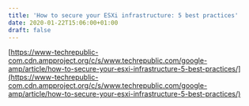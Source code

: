 ```yaml
---
title: 'How to secure your ESXi infrastructure: 5 best practices'
date: 2020-01-22T15:06:00+01:00
draft: false
---
```


  
[https://www-techrepublic-com.cdn.ampproject.org/c/s/www.techrepublic.com/google-amp/article/how-to-secure-your-esxi-infrastructure-5-best-practices/](https://www-techrepublic-com.cdn.ampproject.org/c/s/www.techrepublic.com/google-amp/article/how-to-secure-your-esxi-infrastructure-5-best-practices/)